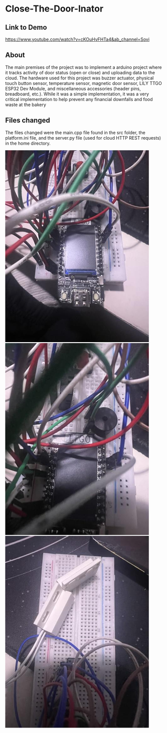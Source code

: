 # Close-The-Door-Inator

## Link to Demo
https://www.youtube.com/watch?v=cKOuHvFHTa4&ab_channel=Sovi

## About
The main premises of the project was to implement a arduino project where it tracks activity of door status (open or close) and uploading data to the cloud. 
The hardware used for this project was buzzer actuator, physical touch button sensor, temperature sensor, magnetic door sensor, LILY TTGO ESP32 Dev Module, and miscellaneous accessories (header pins, breadboard, etc.). While it was a simple implementation, it was a very critical implementation to help prevent any financial downfalls and food waste at the bakery

## Files changed
The files changed were the main.cpp file found in the src folder, the platform.ini file, and the server.py file (used for cloud HTTP REST requests) in the home directory. 

![pic1](./images/IMG_7708.jpg)
![pic2](./images/IMG_7709.jpg)
![pic3](./images/IMG_7710.jpg)
